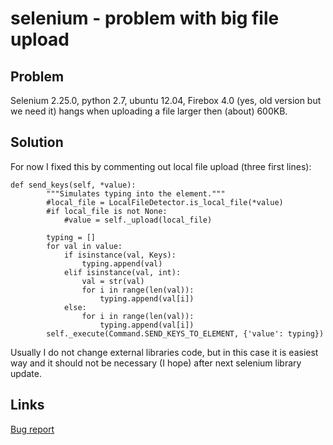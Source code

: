 selenium - problem with big file upload
============================================
Problem
--------------------------------------------

Selenium 2.25.0, python 2.7, ubuntu 12.04, Firebox 4.0 (yes, old version but we need it) hangs when uploading a file larger then (about) 600KB.

Solution
--------------------------------------------

For now I fixed this by commenting out local file upload (three first lines):

    def send_keys(self, *value):
            """Simulates typing into the element."""
            #local_file = LocalFileDetector.is_local_file(*value)
            #if local_file is not None:
                #value = self._upload(local_file)

            typing = []
            for val in value:
                if isinstance(val, Keys):
                    typing.append(val)
                elif isinstance(val, int):
                    val = str(val)
                    for i in range(len(val)):
                        typing.append(val[i])
                else:
                    for i in range(len(val)):
                        typing.append(val[i])
            self._execute(Command.SEND_KEYS_TO_ELEMENT, {'value': typing})

Usually I do not change external libraries code, but in this case it is easiest way and it should not be necessary (I hope) after next selenium library update.

Links
--------------------------------------------
[Bug report](http://code.google.com/p/selenium/issues/detail?id=3812)
